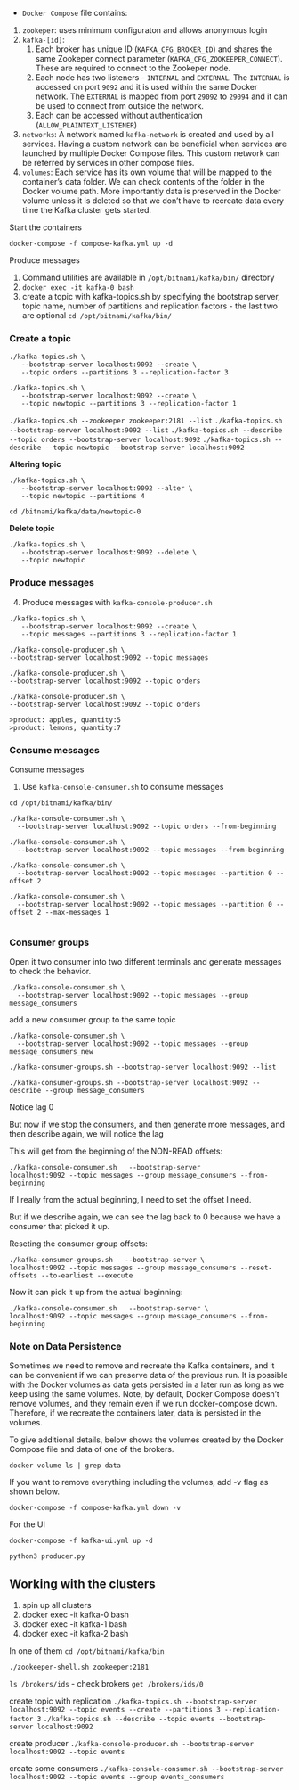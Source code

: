 - `Docker Compose` file contains:

1. `zookeper`: uses minimum configuraton and allows anonymous login
2. `kafka-[id]`:
   1. Each broker has unique ID (`KAFKA_CFG_BROKER_ID`) and shares the same Zookeper connect parameter (`KAFKA_CFG_ZOOKEEPER_CONNECT`). These are required to connect to the Zookeper node.
   2. Each node has two listeners - `INTERNAL` and `EXTERNAL`. The `INTERNAL` is accessed on port `9092` and it is used within the same Docker network. The `EXTERNAL` is mapped from port `29092` to `29094` and it can be used to connect from outside the network.
   3. Each can be accessed without authentication (`ALLOW_PLAINTEXT_LISTENER`)
3. `networks`: A network named `kafka-network` is created and used by all services. Having a custom network can be beneficial when services are launched by multiple Docker Compose files. This custom network can be referred by services in other compose files.
4. `volumes`: Each service has its own volume that will be mapped to the container’s data folder. We can check contents of the folder in the Docker volume path. More importantly data is preserved in the Docker volume unless it is deleted so that we don’t have to recreate data every time the Kafka cluster gets started.


Start the containers

`docker-compose -f compose-kafka.yml up -d`

Produce messages

1. Command utilities are available in `/opt/bitnami/kafka/bin/` directory
2. `docker exec -it kafka-0 bash`
3. create a topic with kafka-topics.sh by specifying the bootstrap server, topic name, number of partitions and replication factors - the last two are optional
`cd /opt/bitnami/kafka/bin/`


### Create a topic
```
./kafka-topics.sh \
   --bootstrap-server localhost:9092 --create \
   --topic orders --partitions 3 --replication-factor 3
```

```
./kafka-topics.sh \
   --bootstrap-server localhost:9092 --create \
   --topic newtopic --partitions 3 --replication-factor 1
```

`./kafka-topics.sh --zookeeper zookeeper:2181 --list`
`./kafka-topics.sh --bootstrap-server localhost:9092 --list`
`./kafka-topics.sh --describe --topic orders --bootstrap-server localhost:9092`
`./kafka-topics.sh --describe --topic newtopic --bootstrap-server localhost:9092`

**Altering topic**
```
./kafka-topics.sh \
   --bootstrap-server localhost:9092 --alter \
   --topic newtopic --partitions 4 
```

`cd /bitnami/kafka/data/newtopic-0`

**Delete topic**

```
./kafka-topics.sh \
   --bootstrap-server localhost:9092 --delete \
   --topic newtopic
```

### Produce messages
4. Produce messages with `kafka-console-producer.sh`

```
./kafka-topics.sh \
   --bootstrap-server localhost:9092 --create \
   --topic messages --partitions 3 --replication-factor 1
```

```
./kafka-console-producer.sh \
--bootstrap-server localhost:9092 --topic messages
```

```
./kafka-console-producer.sh \
--bootstrap-server localhost:9092 --topic orders
```

```
./kafka-console-producer.sh \
--bootstrap-server localhost:9092 --topic orders

>product: apples, quantity:5
>product: lemons, quantity:7
```

### Consume messages
Consume messages

1. Use `kafka-console-consumer.sh` to consume messages

`cd /opt/bitnami/kafka/bin/`

```
./kafka-console-consumer.sh \
  --bootstrap-server localhost:9092 --topic orders --from-beginning

```

```
./kafka-console-consumer.sh \
  --bootstrap-server localhost:9092 --topic messages --from-beginning

```

```
./kafka-console-consumer.sh \
  --bootstrap-server localhost:9092 --topic messages --partition 0 --offset 2

```

```
./kafka-console-consumer.sh \
  --bootstrap-server localhost:9092 --topic messages --partition 0 --offset 2 --max-messages 1
 
 ``` 

### Consumer groups
Open it two consumer into two different terminals and generate messages to check the behavior.
```
./kafka-console-consumer.sh \
  --bootstrap-server localhost:9092 --topic messages --group message_consumers

```
add a new consumer group to the same topic

```
./kafka-console-consumer.sh \
  --bootstrap-server localhost:9092 --topic messages --group message_consumers_new
```



`./kafka-consumer-groups.sh --bootstrap-server localhost:9092 --list`

`./kafka-consumer-groups.sh --bootstrap-server localhost:9092 --describe --group message_consumers`

Notice lag 0

But now if we stop the consumers, and then generate more messages, and then describe again, we will notice the lag

This will get from the beginning of the NON-READ offsets:
```
./kafka-console-consumer.sh   --bootstrap-server 
localhost:9092 --topic messages --group message_consumers --from-beginning
```

If I really from the actual beginning, I need to set the offset I need.

But if we describe again, we can see the lag back to 0 because we have a consumer that picked it up.

Reseting the consumer group offsets:

```
./kafka-consumer-groups.sh   --bootstrap-server \
localhost:9092 --topic messages --group message_consumers --reset-offsets --to-earliest --execute
```

Now it can pick it up from the actual beginning:

```
./kafka-console-consumer.sh   --bootstrap-server \
localhost:9092 --topic messages --group message_consumers --from-beginning
```

### Note on Data Persistence
Sometimes we need to remove and recreate the Kafka containers, and it can be convenient if we can preserve data of the previous run. It is possible with the Docker volumes as data gets persisted in a later run as long as we keep using the same volumes. Note, by default, Docker Compose doesn’t remove volumes, and they remain even if we run docker-compose down. Therefore, if we recreate the containers later, data is persisted in the volumes.

To give additional details, below shows the volumes created by the Docker Compose file and data of one of the brokers.

`docker volume ls | grep data`

If you want to remove everything including the volumes, add -v flag as shown below.

`docker-compose -f compose-kafka.yml down -v`

For the UI

`docker-compose -f kafka-ui.yml up -d`

`python3 producer.py`


## Working with the clusters

1. spin up all clusters
2. docker exec -it kafka-0 bash
3. docker exec -it kafka-1 bash
4. docker exec -it kafka-2 bash

In one of them
`cd /opt/bitnami/kafka/bin`

`./zookeeper-shell.sh zookeeper:2181`

`ls /brokers/ids` - check brokers
`get /brokers/ids/0`


create topic with replication
`./kafka-topics.sh --bootstrap-server localhost:9092 --topic events --create --partitions 3 --replication-factor 3`
`./kafka-topics.sh --describe --topic events --bootstrap-server localhost:9092`


create producer
`./kafka-console-producer.sh --bootstrap-server localhost:9092 --topic events`

create some consumers
`./kafka-console-consumer.sh --bootstrap-server localhost:9092 --topic events --group events_consumers`